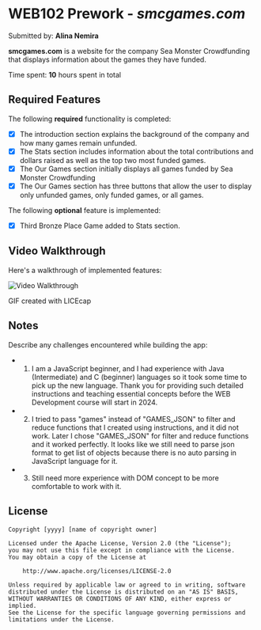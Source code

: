 # WEB102 Prework - *smcgames.com*

Submitted by: **Alina Nemira**

**smcgames.com** is a website for the company Sea Monster Crowdfunding that displays information about the games they have funded.

Time spent: **10** hours spent in total

## Required Features

The following **required** functionality is completed:

* [x] The introduction section explains the background of the company and how many games remain unfunded.
* [x] The Stats section includes information about the total contributions and dollars raised as well as the top two most funded games.
* [x] The Our Games section initially displays all games funded by Sea Monster Crowdfunding
* [x] The Our Games section has three buttons that allow the user to display only unfunded games, only funded games, or all games.

The following **optional** feature is implemented:

* [x] Third Bronze Place Game added to Stats section. 

## Video Walkthrough

Here's a walkthrough of implemented features:

![Video Walkthrough](https://drive.google.com/file/d/1XmU8trH6HmckBCBhEkyis7du52eDpO3W/view?usp=sharing)

<!-- Replace this with whatever GIF tool you used! -->
GIF created with LICEcap  
<!-- Recommended tools:
[Kap](https://getkap.co/) for macOS
[ScreenToGif](https://www.screentogif.com/) for Windows
[peek](https://github.com/phw/peek) for Linux. -->

## Notes

Describe any challenges encountered while building the app:

* 1) I am a JavaScript beginner, and I had experience with Java (Intermediate) and C (beginner) languages so it took some time to pick up the new language. Thank you for providing such detailed instructions and teaching essential concepts before the WEB Development course will start in 2024.
* 2) I tried to pass "games" instead of "GAMES_JSON" to filter and reduce functions that I created using instructions, and it did not work. Later I chose "GAMES_JSON" for filter and reduce functions and it worked perfectly. It looks like we still need to parse json format to get list of objects because there is no auto parsing in JavaScript language for it.
* 3) Still need more experience with DOM concept to be more comfortable to work with it.     

## License

    Copyright [yyyy] [name of copyright owner]

    Licensed under the Apache License, Version 2.0 (the "License");
    you may not use this file except in compliance with the License.
    You may obtain a copy of the License at

        http://www.apache.org/licenses/LICENSE-2.0

    Unless required by applicable law or agreed to in writing, software
    distributed under the License is distributed on an "AS IS" BASIS,
    WITHOUT WARRANTIES OR CONDITIONS OF ANY KIND, either express or implied.
    See the License for the specific language governing permissions and
    limitations under the License.
